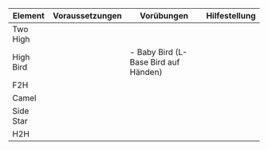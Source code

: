 | Element   | Voraussetzungen | Vorübungen                            | Hilfestellung |
| --------- | --------------- | ------------------------------------- | ------------- |
| Two High  |                 |                                       |               |
| High Bird |                 | -  Baby Bird (L-Base Bird auf Händen) |               |
| F2H       |                 |                                       |               |
| Camel     |                 |                                       |               |
| Side Star |                 |                                       |               |
| H2H       |                 |                                       |               |
